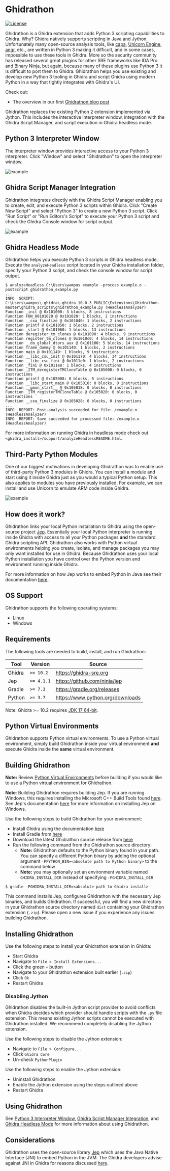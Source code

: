 # Ghidrathon

[![License](https://img.shields.io/badge/license-Apache--2.0-green.svg)](LICENSE.txt)

Ghidrathon is a Ghidra extension that adds Python 3 scripting capabilities to Ghidra. Why? Ghidra natively supports scripting in Java and Jython. Unfortunately many open-source analysis tools, like [capa](https://github.com/mandiant/capa), [Unicorn Engine](https://github.com/unicorn-engine/unicorn), [angr](https://github.com/angr/angr), etc., are written in Python 3 making it difficult, and in some cases, impossible to use these tools in Ghidra. More so the security community has released several great plugins for other SRE frameworks like IDA Pro and Binary Ninja, but again, because many of these plugins use Python 3 it is difficult to port them to Ghidra. Ghidrathon helps you use existing and develop new Python 3 tooling in Ghidra and script Ghidra using modern Python in a way that tightly integrates with Ghidra's UI.

Check out:

- The overview in our first [Ghidrathon blog post](https://www.mandiant.com/resources/blog/ghidrathon-snaking-ghidra-python-3-scripting)

Ghidrathon replaces the existing Python 2 extension implemented via Jython. This includes the interactive interpreter window, integration with the Ghidra Script Manager, and script execution in Ghidra headless mode. 

## Python 3 Interpreter Window

The interpreter window provides interactive access to your Python 3 interpreter. Click "Window" and select "Ghidrathon" to open the interpreter window.

![example](./data/ghidrathon_interp.png)

## Ghidra Script Manager Integration

Ghidrathon integrates directly with the Ghidra Script Manager enabling you to create, edit, and execute Python 3 scripts within Ghidra. Click "Create New Script" and select "Python 3" to create a new Python 3 script. Click "Run Script" or "Run Editors's Script" to execute your Python 3 script and check the Ghidra Console window for script output.

![example](./data/ghidrathon_script.png)

## Ghidra Headless Mode

Ghidrathon helps you execute Python 3 scripts in Ghidra headless mode. Execute the `analyzeHeadless` script located in your Ghidra installation folder, specify your Python 3 script, and check the console window for script output.

```
$ analyzeHeadless C:\Users\wampus example -process example.o -postScript ghidrathon_example.py
...
INFO  SCRIPT: C:\Users\wampus\.ghidra\.ghidra_10.0.3_PUBLIC\Extensions\Ghidrathon-master\ghidra_scripts\ghidrathon_example.py (HeadlessAnalyzer)
Function _init @ 0x101000: 3 blocks, 8 instructions
Function FUN_00101020 @ 0x101020: 1 blocks, 2 instructions
Function __cxa_finalize @ 0x101040: 1 blocks, 2 instructions
Function printf @ 0x101050: 1 blocks, 2 instructions
Function _start @ 0x101060: 1 blocks, 13 instructions
Function deregister_tm_clones @ 0x101090: 4 blocks, 9 instructions
Function register_tm_clones @ 0x1010c0: 4 blocks, 14 instructions
Function __do_global_dtors_aux @ 0x101100: 5 blocks, 14 instructions
Function frame_dummy @ 0x101140: 1 blocks, 2 instructions
Function main @ 0x101149: 1 blocks, 9 instructions
Function __libc_csu_init @ 0x101170: 4 blocks, 34 instructions
Function __libc_csu_fini @ 0x1011e0: 1 blocks, 2 instructions
Function _fini @ 0x1011e8: 1 blocks, 4 instructions
Function _ITM_deregisterTMCloneTable @ 0x105000: 0 blocks, 0 instructions
Function printf @ 0x105008: 0 blocks, 0 instructions
Function __libc_start_main @ 0x105010: 0 blocks, 0 instructions
Function __gmon_start__ @ 0x105018: 0 blocks, 0 instructions
Function _ITM_registerTMCloneTable @ 0x105020: 0 blocks, 0 instructions
Function __cxa_finalize @ 0x105028: 0 blocks, 0 instructions
...
INFO  REPORT: Post-analysis succeeded for file: /example.o (HeadlessAnalyzer)
INFO  REPORT: Save succeeded for processed file: /example.o (HeadlessAnalyzer)
```

For more information on running Ghidra in headless mode check out `<ghidra_install>/support/analyzeHeadlessREADME.html`.

## Third-Party Python Modules

One of our biggest motivations in developing Ghidrathon was to enable use of third-party Python 3 modules in Ghidra. You can install a module and start using it inside Ghidra just as you would a typical Python setup. This also applies to modules you have previously installed. For example, we can install and use Unicorn to emulate ARM code inside Ghidra.

![example](./data/ghidrathon_unicorn.png)

## How does it work?

Ghidrathon links your local Python installation to Ghidra using the open-source project [Jep](https://github.com/ninia/jep). Essentially your local Python interpreter is running inside Ghidra with access to all your Python packages **and** the standard Ghidra scripting API. Ghidrathon also works with Python virtual environments helping you create, isolate, and manage packages you may only want installed for use in Ghidra. Because Ghidrathon uses your local Python installation you have control over the Python version and environment running inside Ghidra.

For more information on how Jep works to embed Python in Java see their documentation [here](https://github.com/ninia/jep/wiki/How-Jep-Works).

## OS Support

Ghidrathon supports the following operating systems:

* Linux
* Windows

## Requirements

The following tools are needed to build, install, and run Ghidrathon:

Tool | Version |Source |
|---|---|---|
| Ghidra | `>= 10.2` | https://ghidra-sre.org |
| Jep | `>= 4.1.1` | https://github.com/ninia/jep |
| Gradle | `>= 7.3` | https://gradle.org/releases |
| Python | `>= 3.7` | https://www.python.org/downloads |

Note: Ghidra >= 10.2 requires [JDK 17 64-bit](https://adoptium.net/temurin/releases/).

## Python Virtual Environments

Ghidrathon supports Python virtual environments. To use a Python virtual environment, simply build Ghidrathon inside your virtual environment **and** execute Ghidra inside the **same** virtual environment.

## Building Ghidrathon

**Note:** Review [Python Virtual Environments](#python-virtual-environments) before building if you would like to use a Python virtual environment for Ghidrathon.

**Note**: Building Ghidrathon requires building Jep. If you are running Windows, this requires installing the Microsoft C++ Build Tools found [here](https://visualstudio.microsoft.com/visual-cpp-build-tools/). See Jep's documentation [here](https://github.com/ninia/jep/wiki/Windows) for more information on installing Jep on Windows.

Use the following steps to build Ghidrathon for your environment:

* Install Ghidra using the documentation [here](https://htmlpreview.github.io/?https://github.com/NationalSecurityAgency/ghidra/blob/stable/GhidraDocs/InstallationGuide.html#InstallationNotes)
* Install Gradle from [here](https://gradle.org/releases)
* Download the latest Ghidrathon source release from [here](https://github.com/mandiant/Ghidrathon/releases)
* Run the following command from the Ghidrathon source directory:
    * **Note:** Ghidrathon defaults to the Python binary found in your path. You can specify a different Python binary by adding the optional argument `-PPYTHON_BIN=<absolute path to Python binary>` to the command below
    * **Note:** you may optionally set an environment variable named `GHIDRA_INSTALL_DIR` instead of specifying `-PGHIDRA_INSTALL_DIR`

```
$ gradle -PGHIDRA_INSTALL_DIR=<absolute path to Ghidra install>
```

This command installs Jep, configures Ghidrathon with the necessary Jep binaries, and builds Ghidrathon. If successful, you will find a new directory in your Ghidrathon source directory named `dist` containing your Ghidrathon extension (`.zip`). Please open a new issue if you experience any issues building Ghidrathon.

## Installing Ghidrathon

Use the following steps to install your Ghidrathon extension in Ghidra:

* Start Ghidra
* Navigate to `File > Install Extensions...`
* Click the green `+` button
* Navigate to your Ghidrathon extension built earlier (`.zip`)
* Click `Ok`
* Restart Ghidra

### Disabling Jython

Ghidrathon disables the built-in Jython script provider to avoid conflicts when Ghidra decides which provider should handle scripts with the `.py` file extension. This means existing Jython scripts cannot be executed with Ghidrathon installed. We recommend completely disabling the Jython extension.

Use the following steps to disable the Jython extension:

* Navigate to `File > Configure...`
* Click `Ghidra Core`
* Un-check `PythonPlugin`

Use the following steps to enable the Jython extension:

* Uninstall Ghidrathon
* Enable the Jython extension using the steps outlined above
* Restart Ghidra

## Using Ghidrathon

See [Python 3 Interpreter Window](#python-3-interpreter-window), [Ghidra Script Manager Integration](#ghidra-script-manager-integration), and [Ghidra Headless Mode](#ghidra-headless-mode) for more information about using Ghidrathon.

## Considerations

Ghidrathon uses the open-source library [Jep](https://github.com/ninia/jep) which uses the Java Native Interface (JNI) to embed Python in the JVM. The Ghidra developers advise against JNI in Ghidra for reasons discussed [here](https://github.com/NationalSecurityAgency/ghidra/issues/175).
